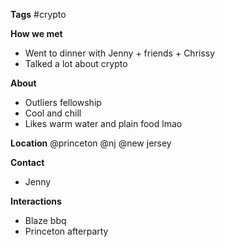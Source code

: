 **Tags**
#crypto 

**How we met**
- Went to dinner with Jenny + friends + Chrissy
- Talked a lot about crypto

**About**
- Outliers fellowship
- Cool and chill
- Likes warm water and plain food lmao

**Location**
@princeton
@nj
@new jersey

**Contact**
* Jenny

**Interactions**
* Blaze bbq 
* Princeton afterparty